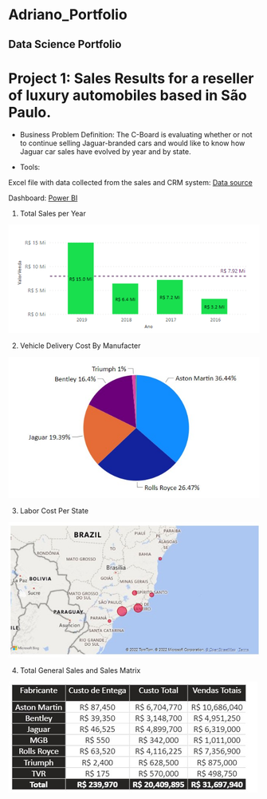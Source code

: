 # Adriano_Portfolio
## Data Science Portfolio

# Project 1: Sales Results for a reseller of luxury automobiles based in São Paulo.

- Business Problem Definition: 
The C-Board is evaluating whether or not to continue selling Jaguar-branded cars and would like to know how Jaguar car sales have evolved by year and by state.

- Tools: 

Excel file with data collected from the sales and CRM system: [Data source](https://github.com/AdrianoGilbert/Adriano_Portfolio/blob/main/fontesdados/DadosVendaCarros.xlsx)

Dashboard: [Power BI](https://github.com/AdrianoGilbert/Adriano_Portfolio/blob/main/powerBi/EstudoCaso1_vendasCarros.pbix)



1. Total Sales per Year
 
![Total Sales per Year](https://github.com/AdrianoGilbert/Adriano_Portfolio/blob/main/Images/SalesYY.png?raw=true)

2. Vehicle Delivery Cost By Manufacter

![](https://github.com/AdrianoGilbert/Adriano_Portfolio/blob/main/Images/custoEntregaFabricante.png?raw=true)

3. Labor Cost Per State

![](https://github.com/AdrianoGilbert/Adriano_Portfolio/blob/main/Images/custoMaoObraEstados.png?raw=true)

4. Total General Sales and Sales Matrix

![](https://github.com/AdrianoGilbert/Adriano_Portfolio/blob/main/Images/matrizVendas.png?raw=true)


